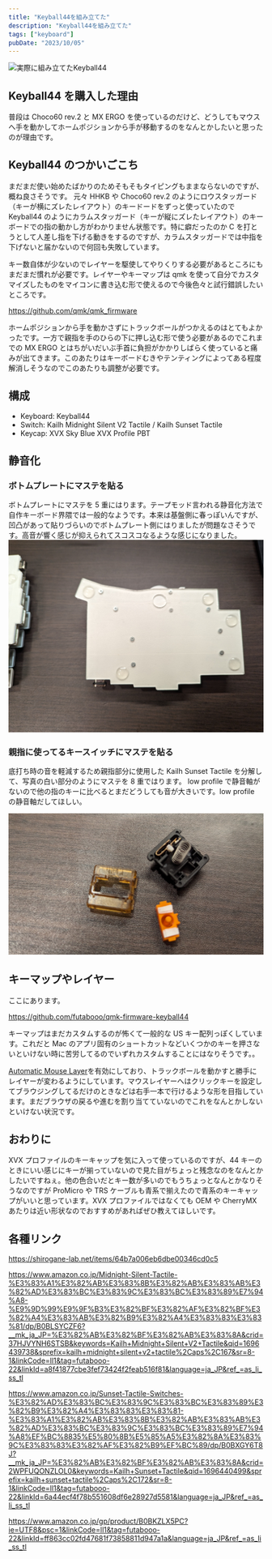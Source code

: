 ```yaml
---
title: "Keyball44を組み立てた"
description: "Keyball44を組み立てた"
tags: ["keyboard"]
pubDate: "2023/10/05"
---
```


![実際に組み立てたKeyball44](../../../assets/2023/build-keyball44-keyboard/20231005021215.jpg "実際に組み立てたKeyball44")

## Keyball44 を購入した理由

普段は Choco60 rev.2 と MX ERGO を使っているのだけど、どうしてもマウスへ手を動かしてホームポジションから手が移動するのをなんとかしたいと思ったのが理由です。

## Keyball44 のつかいごこち

まだまだ使い始めたばかりのためそもそもタイピングもままならないのですが、概ね良さそうです。
元々 HHKB や Choco60 rev.2 のようにロウスタッガード（キーが横にズレたレイアウト）のキードードをずっと使っていたので Keyball44 のようにカラムスタッガード（キーが縦にズレたレイアウト）のキーボードでの指の動かし方がわかりません状態です。特に癖だったのか C を打とうとして人差し指を下げる動きをするのですが、カラムスタッガードでは中指を下げないと届かないので何回も失敗しています。

キー数自体が少ないのでレイヤーを駆使してやりくりする必要があるところにもまだまだ慣れが必要です。レイヤーやキーマップは qmk を使って自分でカスタマイズしたものをマイコンに書き込む形で使えるので今後色々と試行錯誤したいところです。

https://github.com/qmk/qmk_firmware

ホームポジションから手を動かさずにトラックボールがつかえるのはとてもよかったです。一方で親指を手のひらの下に押し込む形で使う必要があるのでこれまでの MX ERGO とはちがいだいぶ手首に負担がかかりしばらく使っていると痛みが出てきます。このあたりはキーボードむきやテンティングによってある程度解消しそうなのでこのあたりも調整が必要です。

## 構成

- Keyboard: Keyball44
- Switch: Kailh Midnight Silent V2 Tactile / Kailh Sunset Tactile
- Keycap: XVX Sky Blue XVX Profile PBT

## 静音化

### ボトムプレートにマステを貼る

ボトムプレートにマステを 5 重にはります。テープモッド言われる静音化方法で自作キーボード界隈では一般的なようです。本来は基盤側に春っぽいんですが、凹凸があって貼りづらいのでボトムプレート側にはりましたが問題なさそうです。高音が響く感じが抑えられてスコスコなるような感じになりました。
![](../../../assets/2023/build-keyball44-keyboard/20231005023400.jpg "ボトムプレートにマステを貼った")

### 親指に使ってるキースイッチにマステを貼る

底打ち時の音を軽減するため親指部分に使用した Kailh Sunset Tactile を分解して、写真の白い部分のようにマステを 8 重ではります。
low profile で静音軸がないので他の指のキーに比べるとまだどうしても音が大きいです。low profile の静音軸だしてほしい。

![](../../../assets/2023/build-keyball44-keyboard/20231005015936.jpg "Kailh Sunset Tactileを分解してマステを貼った")

## キーマップやレイヤー

ここにあります。

https://github.com/futabooo/qmk-firmware-keyball44

キーマップはまだカスタムするのが怖くて一般的な US キー配列っぽくしています。これだと Mac のアプリ固有のショートカットなどいくつかのキーを押さないといけない時に苦労してるのでいずれカスタムすることにはなりそうです。。

[Automatic Mouse Layer](https://docs.qmk.fm/#/feature_pointing_device?id=pointing-device-auto-mouse)を有効にしており、トラックボールを動かすと勝手にレイヤーが変わるようにしています。マウスレイヤーへはクリックキーを設定してブラウジングしてるだけのときなどは右手一本で行けるような形を目指しています。まだブラウザの戻るや進むを割り当てていないのでこれをなんとかしないといけない状況です。

## おわりに

XVX プロファイルのキーキャップを気に入って使っているのですが、44 キーのときにいい感じにキーが揃っていないので見た目がちょっと残念なのをなんとかしたいですねぇ。他の色合いだとキー数が多いのでもうちょっとなんとかなりそうなのですが ProMicro や TRS ケーブルも青系で揃えたので青系のキーキャップがいいと思っています。XVX プロファイルではなくても OEM や CherryMX あたりは近い形状なのでおすすめがあればぜひ教えてほしいです。

## 各種リンク

<https://shirogane-lab.net/items/64b7a006eb6dbe00346cd0c5>

<https://www.amazon.co.jp/Midnight-Silent-Tactile-%E3%83%A1%E3%82%AB%E3%83%8B%E3%82%AB%E3%83%AB%E3%82%AD%E3%83%BC%E3%83%9C%E3%83%BC%E3%83%89%E7%94%A8-%E9%9D%99%E9%9F%B3%E3%82%BF%E3%82%AF%E3%82%BF%E3%82%A4%E3%83%AB%E3%82%B9%E3%82%A4%E3%83%83%E3%83%81/dp/B0BLSYCZF6?__mk_ja_JP=%E3%82%AB%E3%82%BF%E3%82%AB%E3%83%8A&crid=37HJVYNH6STSB&keywords=Kailh+Midnight+Silent+V2+Tactile&qid=1696439738&sprefix=kailh+midnight+silent+v2+tactile%2Caps%2C167&sr=8-1&linkCode=ll1&tag=futabooo-22&linkId=a8f41877cbe3fef73424f2feab516f81&language=ja_JP&ref_=as_li_ss_tl>

<https://www.amazon.co.jp/Sunset-Tactile-Switches-%E3%82%AD%E3%83%BC%E3%83%9C%E3%83%BC%E3%83%89%E3%82%B9%E3%82%A4%E3%83%83%E3%83%81-%E3%83%A1%E3%82%AB%E3%83%8B%E3%82%AB%E3%83%AB%E3%82%AD%E3%83%BC%E3%83%9C%E3%83%BC%E3%83%89%E7%94%A8%EF%BC%8835%E5%80%8B%E5%85%A5%E3%82%8A%E3%83%9C%E3%83%83%E3%82%AF%E3%82%B9%EF%BC%89/dp/B0BXGY6T8J?__mk_ja_JP=%E3%82%AB%E3%82%BF%E3%82%AB%E3%83%8A&crid=2WPFUQONZLOL0&keywords=Kailh+Sunset+Tactile&qid=1696440499&sprefix=kailh+sunset+tactile%2Caps%2C172&sr=8-1&linkCode=ll1&tag=futabooo-22&linkId=6a44ecf4f78b551608df6e28927d5581&language=ja_JP&ref_=as_li_ss_tl>

<https://www.amazon.co.jp/gp/product/B0BKZLX5PC?ie=UTF8&psc=1&linkCode=ll1&tag=futabooo-22&linkId=ff863cc02fd47681f73858811d947a1a&language=ja_JP&ref_=as_li_ss_tl>
